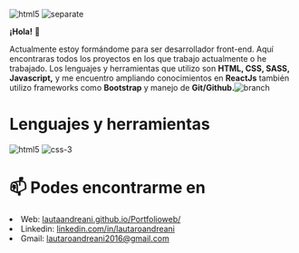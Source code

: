 ![html5](https://user-images.githubusercontent.com/79154442/129495028-59f90f94-705e-4f8c-91dd-b16e6a038846.png)
![separate](https://user-images.githubusercontent.com/79154442/127741559-4987b107-bb94-4984-8f74-693ad75c4ea4.jpg)


<strong>¡Hola!</strong> 👋

Actualmente estoy formándome para ser desarrollador front-end. Aquí encontraras todos los proyectos en los que trabajo actualmente o he trabajado.
Los lenguajes y herramientas que utilizo son <strong>HTML, CSS, SASS, Javascript,</strong> y me encuentro ampliando conocimientos en <strong>ReactJs</strong> también utilizo frameworks como <strong>Bootstrap</strong> y manejo de <strong>Git/Github.</strong>![branch](https://user-images.githubusercontent.com/79154442/127741703-f8ec3842-788b-4dc1-95f2-023c0aaa9dca.png)




# Lenguajes y herramientas
![html5](https://user-images.githubusercontent.com/79154442/129495029-6151ef2d-cbc5-4486-a987-40cea4646a19.png)
![css-3](https://user-images.githubusercontent.com/79154442/129495020-c5875d87-f42b-4706-84ec-b608bd5dd218.png)









# 📫 Podes encontrarme en

<li>Web: <a href="https://lautaandreani.github.io/Portfolioweb/">lautaandreani.github.io/Portfolioweb/</a></li>
<li>Linkedin: <a href="https://www.linkedin.com/in/lautaroandreani" target="_blank">linkedin.com/in/lautaroandreani</a></li>
<li>Gmail: <a href="mailto:lautaroandreani2016@gmail.com" target="_blank">lautaroandreani2016@gmail.com</a></li>

